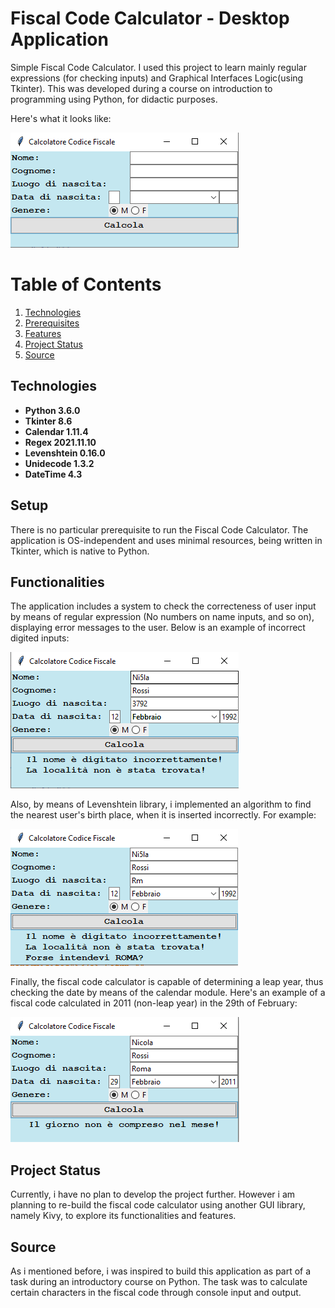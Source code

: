 # Fiscal Code Calculator - Desktop Application #
Simple Fiscal Code Calculator. I used this project to learn mainly regular expressions (for checking inputs) and Graphical Interfaces Logic(using Tkinter).
This was developed during a course on introduction to programming using Python, for didactic purposes. 

Here's what it looks like:

![General Layout](image_documentation/Fiscal_Code_General_Layout.png)
# Table of Contents #
1. [Technologies](#technologies)
2. [Prerequisites](#prerequisites)
3. [Features](#features)
4. [Project Status](#status)
5. [Source](#source)

## Technologies <a name="technologies"></a> 

* **Python 3.6.0**
* **Tkinter 8.6**
* **Calendar 1.11.4**
* **Regex 2021.11.10**
* **Levenshtein 0.16.0**
* **Unidecode 1.3.2**
* **DateTime 4.3**

## Setup <a name="prerequisites"></a> 

There is no particular prerequisite to run the Fiscal Code Calculator. The application is OS-independent and uses minimal resources, being written in Tkinter, which is native to Python.

## Functionalities <a name="features"></a> 

The application includes a system to check the correcteness of user input by means of regular expression (No numbers on name inputs, and so on), displaying error messages to the user.
Below is an example of incorrect digited inputs:

![Errors1](image_documentation/Fiscal_Code_Errors.png)

Also, by means of Levenshtein library, i implemented an algorithm to find the nearest user's birth place, when it is inserted incorrectly. For example:

![Errors2](image_documentation/Fiscal_Code_Levenshtein.png)

Finally, the fiscal code calculator is capable of determining a leap year, thus checking the date by means of the calendar module. Here's an example of a fiscal code calculated in 2011 (non-leap year) in the 29th of February:

![Errors3](image_documentation/Fiscal_Code_Leap.png)

## Project Status<a name="status"></a>  

Currently, i have no plan to develop the project further. However i am planning to re-build the fiscal code calculator using another GUI library, namely Kivy, to explore its functionalities and features.

## Source <a name="source"></a> 

As i mentioned before, i was inspired to build this application as part of a task during an introductory course on Python.
The task was to calculate certain characters in the fiscal code through console input and output.



